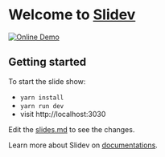 # Welcome to [Slidev](https://github.com/slidevjs/slidev)

[![Online Demo](https://img.shields.io/badge/Online-Demo-brightgreen.svg)](https://iagobruno.github.io/slidev)

## Getting started

To start the slide show:

- `yarn install`
- `yarn run dev`
- visit http://localhost:3030

Edit the [slides.md](./slides.md) to see the changes.

Learn more about Slidev on [documentations](https://sli.dev/).
